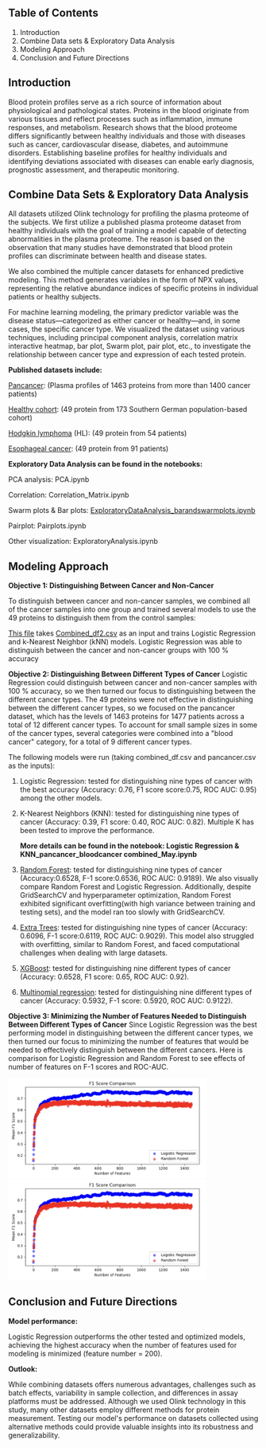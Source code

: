 ## Table of Contents
1. Introduction
2. Combine Data sets & Exploratory Data Analysis
3. Modeling Approach
4. Conclusion and Future Directions

## Introduction

Blood protein profiles serve as a rich source of information about physiological and pathological states. Proteins in the blood originate from various tissues and reflect processes such as inflammation, immune responses, and metabolism. Research shows that the blood proteome differs significantly between healthy individuals and those with diseases such as cancer, cardiovascular disease, diabetes, and autoimmune disorders. Establishing baseline profiles for healthy individuals and identifying deviations associated with diseases can enable early diagnosis, prognostic assessment, and therapeutic monitoring.

## Combine Data Sets & Exploratory Data Analysis

All datasets utilized Olink technology for profiling the plasma proteome of the subjects. 
We first utilize a published plasma proteome dataset from healthy individuals with the goal of training a model capable of detecting abnormalities in the plasma proteome. The reason is based on the observation that many studies have demonstrated that blood protein profiles can discriminate between health and disease states. 

We also combined the multiple cancer datasets for enhanced predictive modeling. This method generates variables in the form of NPX values, representing the relative abundance indices of specific proteins in individual patients or healthy subjects. 

For machine learning modeling, the primary predictor variable was the disease status—categorized as either cancer or healthy—and, in some cases, the specific cancer type. We visualized the dataset using various techniques, including principal component analysis, correlation matrix interactive heatmap, bar plot, Swarm plot, pair plot, etc., to investigate the relationship between cancer type and expression of each tested protein. 

**Published datasets include:**

[Pancancer](https://pmc.ncbi.nlm.nih.gov/articles/PMC10354027/): (Plasma profiles of 1463 proteins from more than 1400 cancer patients)

[Healthy cohort](https://pubs.acs.org/doi/full/10.1021/acs.jproteome.0c00641?casa_token=jmZDPVZOvegAAAAA%3ARv_oH-9X2AfOxbH826lXOOUjBr8xhagsxlecoH2jrUE_aaJUsM1bINZ_g4RxtZSuMI0B1D3th1VilHUy8w): (49 protein from 173 Southern German population-based cohort)

[Hodgkin lymphoma](https://aacrjournals.org/cancerrescommun/article/4/7/1726/746418) (HL): (49 protein from 54 patients)

[Esophageal cancer](https://pmc.ncbi.nlm.nih.gov/articles/PMC10836376/): (49 protein from 91 patients)

**Exploratory Data Analysis can be found in the notebooks:**

PCA analysis: PCA.ipynb

Correlation: Correlation_Matrix.ipynb

Swarm plots & Bar plots: [ExploratoryDataAnalysis_barandswarmplots.ipynb](ExploratoryDataAnalysis_barandswarmplots.ipynb)

Pairplot: Pairplots.ipynb

Other visualization: ExploratoryAnalysis.ipynb


## Modeling Approach

**Objective 1: Distinguishing Between Cancer and Non-Cancer**

To distinguish between cancer and non-cancer samples, we combined all of the cancer samples into one group and trained several models to use the 49 proteins to distinguish them from the control samples:

[This file](RunningAll4Models_PF2.ipynb) takes [Combined_df2.csv](DataCleaning_and_ExploratoryAnalysis/Combined_df2.csv) as an input and trains Logistic Regression and k-Nearest Neighbor (kNN) models. Logistic Regression was able to distinguish between the cancer and non-cancer groups with 100 % accuracy


**Objective 2: Distinguishing Between Different Types of Cancer**
Logistic Regression could distinguish between cancer and non-cancer samples with 100 % accuracy, so we then turned our focus to distinguishing between the different cancer types. The 49 proteins were not effective in distinguishing between the different cancer types, so we focused on the pancancer dataset, which has the levels of 1463 proteins for 1477 patients across a total of 12 different cancer types. To account for small sample sizes in some of the cancer types, several categories were combined into a "blood cancer" category, for a total of 9 different cancer types. 

The following models were run (taking combined_df.csv and pancancer.csv as the inputs):

1. Logistic Regression: tested for distinguishing nine types of cancer with the best accuracy (Accuracy: 0.76, F1 score score:0.75, ROC AUC: 0.95) among the other models.

2. K-Nearest Neighbors (KNN): tested for distinguishing nine types of cancer (Accuracy: 0.39, F1 score: 0.40, ROC AUC: 0.82). Multiple K has been tested to improve the performance.

    **More details can be found in the notebook: Logistic Regression & KNN_pancancer_bloodcancer combined_May.ipynb**

3. [Random Forest](Modeling_Approaches/Objective_2_TypeOfCancer/Objective2_RandomForest&ExtraTrees.ipynb): tested for distinguishing nine types of cancer (Accuracy:0.6528, F-1 score:0.6536, ROC AUC: 0.9189). We also visually compare Random Forest and Logistic 
Regression. Additionally, despite GridSearchCV and hyperparameter optimization, Random Forest exhibited significant overfitting(with high variance between training and testing sets), and the model ran too slowly with GridSearchCV. 

4. [Extra Trees](Modeling_Approaches/Objective_2_TypeOfCancer/Objective2_RandomForest&ExtraTrees.ipynb): tested for distinguishing nine types of cancer (Accuracy: 0.6096, F-1 score:0.6119, ROC AUC: 0.9029). This model also struggled with overfitting, similar to Random Forest, and faced computational challenges when dealing with large datasets.

5. [XGBoost](RunningAll4Models_UPDATED_PF5.ipynb): tested for distinguishing nine different types of cancer (Accuracy: 0.6528, F1 score: 0.65, ROC AUC: 0.92). 

6. [Multinomial regression](https://github.com/parinazfathi/ErdosFall2024ProteinTeam/blob/main/Modeling_Approaches/Objective_2_TypeOfCancer/Multinomial_imputedkNN_updated.ipynb): tested for distinguishing nine different types of cancer (Accuracy: 0.5932, F-1 score: 0.5920, ROC AUC: 0.9122). 


**Objective 3: Minimizing the Number of Features Needed to Distinguish Between Different Types of Cancer**
Since Logistic Regression was the best performing model in distinguishing between the different cancer types, we then turned our focus to minimizing the number of features that would be needed to effectively distinguish between the different cancers. 
Here is comparison for Logistic Regression and Random Forest to see effects of number of features on F-1 scores and ROC-AUC.

<img width="400" alt="F-1Scores" src="Data/F-1Scores.png">  <img width="400" alt="ROC_AUC" src="Data/F-1Scores.png">


## Conclusion and Future Directions

**Model performance:**

Logistic Regression outperforms the other tested and optimized models, achieving the highest accuracy when the number of features used for modeling is minimized (feature number = 200).

**Outlook:**

While combining datasets offers numerous advantages, challenges such as batch effects, variability in sample collection, and differences in assay platforms must be addressed. Although we used Olink technology in this study, many other datasets employ different methods for protein measurement. Testing our model's performance on datasets collected using alternative methods could provide valuable insights into its robustness and generalizability.




